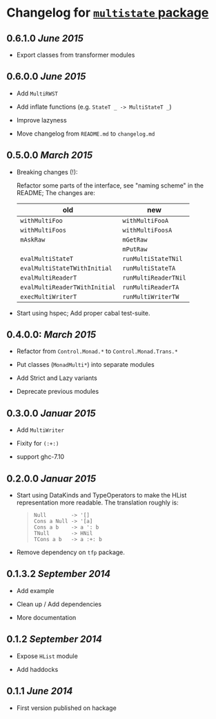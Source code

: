 # Changelog for [`multistate` package](https://hackage.haskell.org/package/multistate)

## 0.6.1.0 *June 2015*

  * Export classes from transformer modules

## 0.6.0.0 *June 2015*

  * Add `MultiRWST`

  * Add inflate functions (e.g. `StateT _ -> MultiStateT _`)

  * Improve lazyness

  * Move changelog from `README.md` to `changelog.md`

## 0.5.0.0 *March 2015*
    
  * Breaking changes (!):

    Refactor some parts of the interface, see "naming scheme" in  the README;
    The changes are:

      | old | new |
      | --- | --- |
      | `withMultiFoo` | `withMultiFooA` |
      | `withMultiFoos` | `withMultiFoosA` |
      | `mAskRaw` | `mGetRaw` |
      | | `mPutRaw` |
      | `evalMultiStateT` | `runMultiStateTNil` |
      | `evalMultiStateTWithInitial` | `runMultiStateTA` |
      | `evalMultiReaderT` | `runMultiReaderTNil` |
      | `evalMultiReaderTWithInitial` | `runMultiReaderTA` |
      | `execMultiWriterT` | `runMultiWriterTW` |

  * Start using hspec; Add proper cabal test-suite.

## 0.4.0.0: *March 2015*

  * Refactor from `Control.Monad.*` to `Control.Monad.Trans.*`

  * Put classes (`MonadMulti*`) into separate modules

  * Add Strict and Lazy variants

  * Deprecate previous modules

## 0.3.0.0 *Januar 2015*

  * Add `MultiWriter`

  * Fixity for `(:+:)`

  * support ghc-7.10

## 0.2.0.0 *Januar 2015*

  * Start using DataKinds and TypeOperators to make the HList
    representation more readable. The translation roughly is:

    > ~~~~
    > Null        -> '[]
    > Cons a Null -> '[a]
    > Cons a b    -> a ': b
    > TNull       -> HNil
    > TCons a b   -> a :+: b
    > ~~~~

  * Remove dependency on `tfp` package.

## 0.1.3.2 *September 2014*
  
  * Add example

  * Clean up / Add dependencies

  * More documentation

## 0.1.2 *September 2014*

  * Expose `HList` module

  * Add haddocks

## 0.1.1 *June 2014*

  * First version published on hackage
